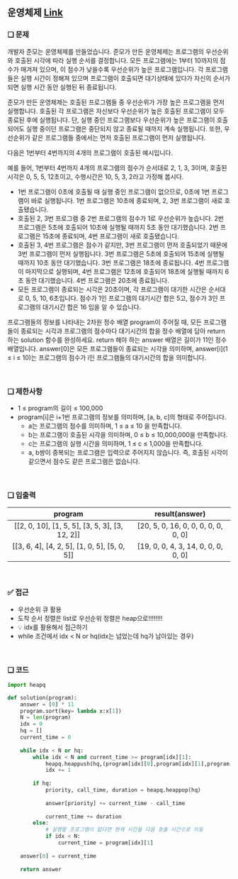 ## 운영체제 [Link](https://school.programmers.co.kr/learn/courses/15008/lessons/121686)

### ❑ 문제
개발자 준모는 운영체제를 만들었습니다. 준모가 만든 운영체제는 프로그램의 우선순위와 호출된 시각에 따라 실행 순서를 결정합니다. 모든 프로그램에는 1부터 10까지의 점수가 매겨져 있으며, 이 점수가 낮을수록 우선순위가 높은 프로그램입니다. 각 프로그램들은 실행 시간이 정해져 있으며 프로그램이 호출되면 대기상태에 있다가 자신의 순서가 되면 실행 시간 동안 실행된 뒤 종료됩니다.

준모가 만든 운영체제는 호출된 프로그램들 중 우선순위가 가장 높은 프로그램을 먼저 실행합니다. 호출된 각 프로그램은 자신보다 우선순위가 높은 호출된 프로그램이 모두 종료된 후에 실행됩니다. 단, 실행 중인 프로그램보다 우선순위가 높은 프로그램이 호출되어도 실행 중이던 프로그램은 중단되지 않고 종료될 때까지 계속 실행됩니다. 또한, 우선순위가 같은 프로그램들 중에서는 먼저 호출된 프로그램이 먼저 실행됩니다.

다음은 1번부터 4번까지의 4개의 프로그램이 호출된 예시입니다.


예를 들어, 1번부터 4번까지 4개의 프로그램의 점수가 순서대로 2, 1, 3, 3이며, 호출된 시각은 0, 5, 5, 12초이고, 수행시간은 10, 5, 3, 2라고 가정해 봅시다.

- 1번 프로그램이 0초에 호출될 때 실행 중인 프로그램이 없으므로, 0초에 1번 프로그램이 바로 실행됩니다. 1번 프로그램은 10초에 종료되며, 2, 3번 프로그램이 새로 호출됐습니다.
- 호출된 2, 3번 프로그램 중 2번 프로그램의 점수가 1로 우선순위가 높습니다. 2번 프로그램은 5초에 호출되어 10초에 실행될 때까지 5초 동안 대기했습니다. 2번 프로그램은 15초에 종료되며, 4번 프로그램이 새로 호출됐습니다.
- 호출된 3, 4번 프로그램은 점수가 같지만, 3번 프로그램이 먼저 호출되었기 때문에 3번 프로그램이 먼저 실행됩니다. 3번 프로그램은 5초에 호출되어 15초에 실행될 때까지 10초 동안 대기했습니다. 3번 프로그램은 18초에 종료됩니다.
4번 프로그램이 마지막으로 실행되며, 4번 프로그램은 12초에 호출되어 18초에 실행될 때까지 6초 동안 대기했습니다. 4번 프로그램은 20초에 종료됩니다.
- 모든 프로그램이 종료되는 시각은 20초이며, 각 프로그램이 대기한 시간은 순서대로 0, 5, 10, 6초입니다. 점수가 1인 프로그램의 대기시간 합은 5고, 점수가 3인 프로그램의 대기시간 합은 16 임을 알 수 있습니다.

프로그램들의 정보를 나타내는 2차원 정수 배열 program이 주어질 때, 모든 프로그램들이 종료되는 시각과 프로그램의 점수마다 대기시간의 합을 정수 배열에 담아 return 하는 solution 함수를 완성하세요. return 해야 하는 answer 배열은 길이가 11인 정수 배열입니다. answer[0]은 모든 프로그램들이 종료되는 시각을 의미하며, answer[i](1 ≤ i ≤ 10)는 프로그램의 점수가 i인 프로그램들의 대기시간의 합을 의미합니다.

<br>

### ❑ 제한사항
- 1 ≤ program의 길이 ≤ 100,000
- program[i]은 i+1번 프로그램의 정보를 의미하며, [a, b, c]의 형태로 주어집니다.
    - a는 프로그램의 점수를 의미하며, 1 ≤ a ≤ 10 을 만족합니다.
    - b는 프로그램이 호출된 시각을 의미하며, 0 ≤ b ≤ 10,000,000을 만족합니다.
    - c는 프로그램의 실행 시간을 의미하며, 1 ≤ c ≤ 1,000을 만족합니다.
    - a, b쌍이 중복되는 프로그램은 입력으로 주어지지 않습니다. 즉, 호출된 시각이 같으면서 점수도 같은 프로그램은 없습니다.

<br>

### ❑ 입출력

| program | result(answer) |
|:-----------------:|:------------:|
|[[2, 0, 10], [1, 5, 5], [3, 5, 3], [3, 12, 2]]|[20, 5, 0, 16, 0, 0, 0, 0, 0, 0, 0]|
|[[3, 6, 4], [4, 2, 5], [1, 0, 5], [5, 0, 5]]|[19, 0, 0, 4, 3, 14, 0, 0, 0, 0, 0]|

<br>

### ✅ 접근
- 우선순위 큐 활용
- 도착 순서 정렬은 list로 우선순위 정렬은 heap으로!!!!!!!!
- 💡 idx를 활용해서 접근하기
- while 조건에서 idx < N or hq(idx는 넘었는데 hq가 남아있는 경우)

<br>

### ❑ 코드
```python
import heapq

def solution(program):
    answer = [0] * 11
    program.sort(key= lambda x:x[1])
    N = len(program)
    idx = 0
    hq = []
    current_time = 0
    
    while idx < N or hq:
        while idx < N and current_time >= program[idx][1]:
            heapq.heappush(hq,(program[idx][0],program[idx][1],program[idx][2]))
            idx += 1
        
        if hq:
            priority, call_time, duration = heapq.heappop(hq)
            
            answer[priority] += current_time - call_time
            
            current_time += duration
        else:
            # 실행할 프로그램이 없다면 현재 시간을 다음 호출 시간으로 이동
            if idx < N:
                current_time = program[idx][1]
    
    answer[0] = current_time
    
    return answer


```